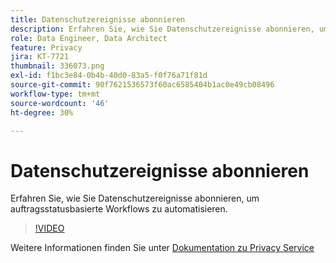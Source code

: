 ```yaml
---
title: Datenschutzereignisse abonnieren
description: Erfahren Sie, wie Sie Datenschutzereignisse abonnieren, um Auftragsstatus-basierte Workflows zu automatisieren.
role: Data Engineer, Data Architect
feature: Privacy
jira: KT-7721
thumbnail: 336073.png
exl-id: f1bc3e84-0b4b-40d0-83a5-f0f76a71f81d
source-git-commit: 90f7621536573f60ac6585404b1ac0e49cb08496
workflow-type: tm+mt
source-wordcount: '46'
ht-degree: 30%

---
```



# Datenschutzereignisse abonnieren

Erfahren Sie, wie Sie Datenschutzereignisse abonnieren, um auftragsstatusbasierte Workflows zu automatisieren.

>[!VIDEO](https://video.tv.adobe.com/v/336073?quality=12&learn=on)

Weitere Informationen finden Sie unter [Dokumentation zu Privacy Service](https://experienceleague.adobe.com/docs/experience-platform/privacy/home.html?lang=de)
